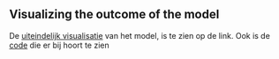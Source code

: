 ## Visualizing the outcome of the model

De [uiteindelijk visualisatie](https://github.com/Emir-Acikgoz-50/Minor-Data-Science/blob/main/Notebook%20Bewijzen/visualisatie%20sarima.PNG) van het model, is te zien op de link. Ook is de [code]() die er bij hoort te zien
